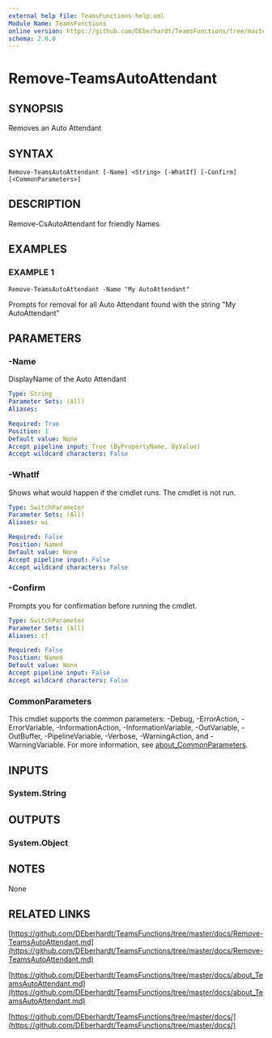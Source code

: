 ```yaml
---
external help file: TeamsFunctions-help.xml
Module Name: TeamsFunctions
online version: https://github.com/DEberhardt/TeamsFunctions/tree/master/docs/Remove-TeamsAutoAttendant.md
schema: 2.0.0
---
```


# Remove-TeamsAutoAttendant

## SYNOPSIS
Removes an Auto Attendant

## SYNTAX

```
Remove-TeamsAutoAttendant [-Name] <String> [-WhatIf] [-Confirm] [<CommonParameters>]
```

## DESCRIPTION
Remove-CsAutoAttendant for friendly Names

## EXAMPLES

### EXAMPLE 1
```
Remove-TeamsAutoAttendant -Name "My AutoAttendant"
```

Prompts for removal for all Auto Attendant found with the string "My AutoAttendant"

## PARAMETERS

### -Name
DisplayName of the Auto Attendant

```yaml
Type: String
Parameter Sets: (All)
Aliases:

Required: True
Position: 1
Default value: None
Accept pipeline input: True (ByPropertyName, ByValue)
Accept wildcard characters: False
```

### -WhatIf
Shows what would happen if the cmdlet runs.
The cmdlet is not run.

```yaml
Type: SwitchParameter
Parameter Sets: (All)
Aliases: wi

Required: False
Position: Named
Default value: None
Accept pipeline input: False
Accept wildcard characters: False
```

### -Confirm
Prompts you for confirmation before running the cmdlet.

```yaml
Type: SwitchParameter
Parameter Sets: (All)
Aliases: cf

Required: False
Position: Named
Default value: None
Accept pipeline input: False
Accept wildcard characters: False
```

### CommonParameters
This cmdlet supports the common parameters: -Debug, -ErrorAction, -ErrorVariable, -InformationAction, -InformationVariable, -OutVariable, -OutBuffer, -PipelineVariable, -Verbose, -WarningAction, and -WarningVariable. For more information, see [about_CommonParameters](http://go.microsoft.com/fwlink/?LinkID=113216).

## INPUTS

### System.String
## OUTPUTS

### System.Object
## NOTES
None

## RELATED LINKS

[https://github.com/DEberhardt/TeamsFunctions/tree/master/docs/Remove-TeamsAutoAttendant.md](https://github.com/DEberhardt/TeamsFunctions/tree/master/docs/Remove-TeamsAutoAttendant.md)

[https://github.com/DEberhardt/TeamsFunctions/tree/master/docs/about_TeamsAutoAttendant.md](https://github.com/DEberhardt/TeamsFunctions/tree/master/docs/about_TeamsAutoAttendant.md)

[https://github.com/DEberhardt/TeamsFunctions/tree/master/docs/](https://github.com/DEberhardt/TeamsFunctions/tree/master/docs/)

